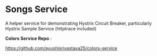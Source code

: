# Songs Service

A helper service for demonstrating Hystrix Circuit Breaker, particularly Hystrix Sample Service
(httptrace included)

**Colors Service Repo** :

https://github.com/ayushisrivastava25/colors-service